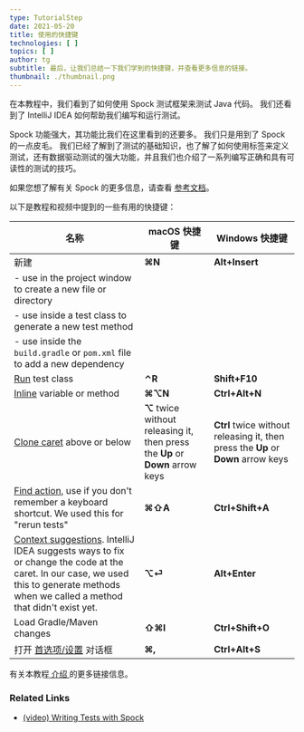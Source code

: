 ```yaml
---
type: TutorialStep
date: 2021-05-20
title: 使用的快捷键
technologies: [ ]
topics: [ ]
author: tg
subtitle: 最后，让我们总结一下我们学到的快捷键，并查看更多信息的链接。
thumbnail: ./thumbnail.png
---
```


在本教程中，我们看到了如何使用 Spock 测试框架来测试 Java 代码。 我们还看到了 IntelliJ IDEA 如何帮助我们编写和运行测试。

Spock 功能强大，其功能比我们在这里看到的还要多。 我们只是用到了 Spock 的一点皮毛。 我们已经了解到了测试的基础知识，也了解了如何使用标签来定义测试，还有数据驱动测试的强大功能，并且我们也介绍了一系列编写正确和具有可读性的测试的技巧。

如果您想了解有关 Spock 的更多信息，请查看 [参考文档](http://spockframework.org/spock/docs/2.0/all_in_one.html)。

以下是教程和视频中提到的一些有用的快捷键：

| 名称                                                                                                                                                                                                                                                  | macOS 快捷键                                                                      | Windows 快捷键                                                                       |
| --------------------------------------------------------------------------------------------------------------------------------------------------------------------------------------------------------------------------------------------------- | ------------------------------------------------------------------------------ | --------------------------------------------------------------------------------- |
| 新建                                                                                                                                                                                                                                                  | **⌘N**                                                                         | **Alt+Insert**                                                                    |
| - use in the project window to create a new file or directory                                                                                                                                                                                       |                                                                                | |                                                                                 |
| - use inside a test class to generate a new test method                                                                                                                                                                                             |                                                                                | |                                                                                 |
| - use inside the `build.gradle` or `pom.xml` file to add a new dependency                                                                                                                                                                           |                                                                                | |                                                                                 |
| [Run](https://www.jetbrains.com/help/idea/junit.html#c0ec7ecb) test class                                                                                                                                                                           | **⌃R**                                                                         | **Shift+F10**                                                                     |
| [Inline](https://www.jetbrains.com/help/idea/inline.html) variable or method                                                                                                                                                                        | **⌘⌥N**                                                                        | **Ctrl+Alt+N**                                                                    |
| [Clone caret](https://www.jetbrains.com/help/idea/inline.html) above or below                                                                                                                                                                       | **⌥** twice without releasing it, then press the **Up** or **Down** arrow keys | **Ctrl** twice without releasing it, then press the **Up** or **Down** arrow keys |
| [Find action](https://www.jetbrains.com/help/idea/working-with-source-code.html#99e55be9), use if you don't remember a keyboard shortcut. We used this for "rerun tests"                                                                            | **⌘⇧A**                                                                        | **Ctrl+Shift+A**                                                                  |
| [Context suggestions](https://www.jetbrains.com/help/idea/intention-actions.html). IntelliJ IDEA suggests ways to fix or change the code at the caret. In our case, we used this to generate methods when we called a method that didn't exist yet. | **⌥⏎**                                                                         | **Alt+Enter**                                                                     |
| Load Gradle/Maven changes                                                                                                                                                                                                                           | **⇧⌘I**                                                                        | **Ctrl+Shift+O**                                                                  |
| 打开 [首选项/设置](https://www.jetbrains.com/help/idea/settings-preferences-dialog.html) 对话框                                                                                                                                                               | **⌘,**                                                                         | **Ctrl+Alt+S**                                                                    |

有关本教程[ 介绍 ](../introduction)的更多链接信息。

### Related Links
- [(video) Writing Tests with Spock](https://www.youtube.com/watch?v=i5Qu3qYOfsM)